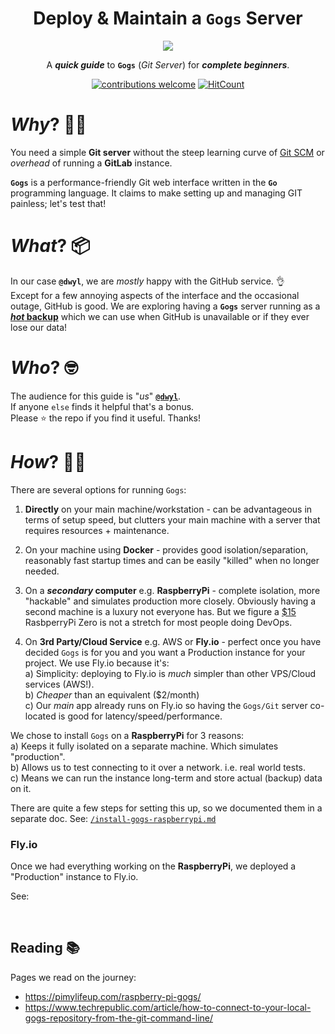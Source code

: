 <div align="center">
    <h1>Deploy & Maintain a <code>Gogs</code> Server</h1>
    <a href="https://gogs.io/">
        <img src="https://user-images.githubusercontent.com/194400/162528448-5df0e9e8-a132-4644-b216-5107e0df0204.png">
    </a>
    <p>
        A <em><strong>quick guide</strong></em> to 
        <strong><code>Gogs</code></strong> (<em>Git Server</em>)
        for <em><strong>complete beginners</strong></em>.
    </p>

[![contributions welcome](https://img.shields.io/badge/contributions-welcome-brightgreen.svg?style=flat-square)](https://github.com/dwyl/learn-travis/issues)
[![HitCount](http://hits.dwyl.com/dwyl/learn-devops-gogs.svg)](http://hits.dwyl.com/dwyl/learn-devops-gogs)

</div>

# _Why_? 🤷‍♂️

You need a simple **Git server** 
without the steep learning curve of 
[Git SCM](https://git-scm.com/book/en/v2/Git-on-the-Server-Setting-Up-the-Server)
or _overhead_ of running a **GitLab** instance.

**`Gogs`** is a performance-friendly 
Git web interface written in the **`Go`** programming language. 
It claims to make setting up and managing GIT painless;
let's test that!


# _What_? 📦

In our case **`@dwyl`**,
we are _mostly_ happy with the GitHub service. 👌<br />
Except for a few annoying aspects of the interface
and the occasional outage, GitHub is good.
We are exploring having a **`Gogs`** server running as a 
[**_hot_ backup**](https://en.wikipedia.org/wiki/Backup_site#Hot_site)
which we can use when GitHub is unavailable
or if they ever lose our data! 

# _Who_? 🤓

The audience for this guide is "_us_" 
[**`@dwyl`**](https://github.com/dwyl). <br />
If anyone `else` finds it helpful that's a bonus. <br />
Please ⭐ the repo if you find it useful. Thanks!

# _How_? 👩‍💻

There are several options for running `Gogs`:
1. **Directly** on your main machine/workstation -
    can be advantageous in terms of setup speed,
    but clutters your main machine with a server
    that requires resources + maintenance.

2. On your machine using **Docker** - provides
   good isolation/separation, 
   reasonably fast startup times
   and can be easily "killed" when no longer needed.

3. On a **_secondary_ computer** e.g. **RaspberryPi** - complete isolation,
   more "hackable" and simulates production more closely.
   Obviously having a second machine is a luxury 
   not everyone has. But we figure a 
   [$15](https://www.raspberrypi.com/products/raspberry-pi-zero-2-w/)
   RasbperryPi Zero is not a stretch for most people doing DevOps.

4. On **3rd Party/Cloud Service** e.g. AWS or **Fly.io** -
   perfect once you have decided `Gogs` is for you 
   and you want a Production instance for your project.
   We use Fly.io because it's: <br />
   a) Simplicity: deploying to Fly.io is 
   _much_ simpler than other VPS/Cloud services (AWS!). <br />
   b) _Cheaper_ than an equivalent ($2/month) <br />
   c) Our _main_ app already runs on Fly.io 
   so having the `Gogs/Git` server co-located 
   is good for latency/speed/performance.

We chose to install `Gogs` on a **RaspberryPi**
for 3 reasons: <br />
a) Keeps it fully isolated on a separate machine. 
Which simulates "production". <br />
b) Allows us to test connecting to it over a network. i.e. real world tests.<br />
c) Means we can run the instance long-term 
and store actual (backup) data on it.<br />

There are quite a few steps for setting this up,
so we documented them in a separate doc.
See: [`/install-gogs-raspberrypi.md`]()




### Fly.io

Once we had everything working 
on the **RaspberryPi**,
we deployed a "Production" instance to Fly.io.

See: 






<br />

## Reading 📚


Pages we read on the journey:

+ https://pimylifeup.com/raspberry-pi-gogs/
+ https://www.techrepublic.com/article/how-to-connect-to-your-local-gogs-repository-from-the-git-command-line/